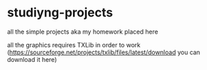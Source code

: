 # studiyng-projects
all the simple projects aka my homework placed here

all the graphics requires TXLib in order to work (https://sourceforge.net/projects/txlib/files/latest/download you can download it here)
